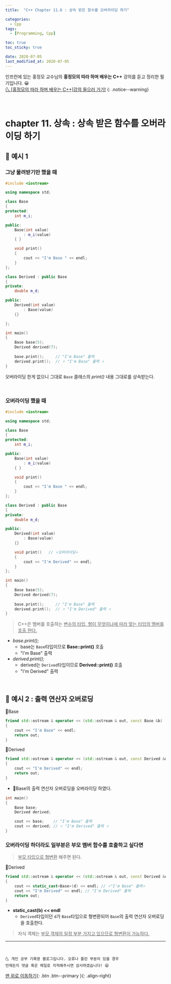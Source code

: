 ```yaml
---
title:  "C++ Chapter 11.6 : 상속 받은 함수를 오버라이딩 하기" 

categories:
  - Cpp
tags:
  - [Programming, Cpp]

toc: true
toc_sticky: true

date: 2020-07-05
last_modified_at: 2020-07-05
---
```


인프런에 있는 홍정모 교수님의 **홍정모의 따라 하며 배우는 C++** 강의를 듣고 정리한 필기입니다. 😀    
[🌜 [홍정모의 따라 하며 배우는 C++]강의 들으러 가기!](https://www.inflearn.com/course/following-c-plus)
{: .notice--warning}

<br>

# chapter 11. 상속 : 상속 받은 함수를 오버라이딩 하기

## 🔔 예시 1

### 그냥 물려받기만 했을 때

```cpp
#include <iostream>

using namespace std;

class Base
{
protected:
	int m_i;

public:
	Base(int value) 
		: m_i(value)
	{ }

	void print()
	{
		cout << "I'm Base " << endl;
	}
};

class Derived : public Base
{
private:
	double m_d;

public:
	Derived(int value)
		: Base(value)
	{}

};

int main()
{
	Base base(5);
    Derived derived(7);  
	
    base.print();     // "I'm Base" 출력
	derived.print();  // ⭐ "I'm Base" 출력 ⭐
}
```


오버라이딩 한게 없으니 그대로 `Base` 클래스의 *print()* 내용 그대로를 상속받는다.

<br>

### 오버라이딩 했을 때

```cpp
#include <iostream>

using namespace std;

class Base
{
protected:
	int m_i;

public:
	Base(int value) 
		: m_i(value)
	{ }

	void print()
	{
		cout << "I'm Base " << endl;
	}
};

class Derived : public Base
{
private:
	double m_d;

public:
	Derived(int value)
		: Base(value)
	{}

    void print()   // ⭐오버라이딩⭐
	{
		cout << "I'm Derived" << endl;
	}
};

int main()
{
	Base base(5);
    Derived derived(7);  
	
    base.print();     // "I'm Base" 출력
	derived.print();  // ⭐ "I'm Derived" 출력 ⭐
}
```

> C++은 멤버를 호출하는 <u>변수의 타입, 형이 무엇이냐에 따라 맞는 타입의 멤버를 호출 한다.</u>

- *base.print();*
  - base는 `Base`타입이므로 **Base::print()** 호출
  - "I'm Base" 출력
- *derived.print();*
  - derived는 `Derived`타입이므로 **Derived::print()** 호출
  - "I'm Derived" 출력


<br>

## 🔔 예시 2 : 출력 연산자 오버로딩

📜Base

```cpp
friend std::ostream & operator << (std::ostream & out, const Base &b)
{
    cout << "I'm Base" << endl;
    return out;
}
```

📜Derived 

```cpp
friend std::ostream & operator << (std::ostream & out, const Derived &d)
{
    cout << "I'm Derived" << endl;
    return out;
}
```

- 📜Base의 출력 연산자 오버로딩을 오버라이딩 하였다.


```cpp
int main()
{
    Base base;
    Derived derived;

    cout << base;    // "I'm Base" 출력
    cout << derived; // ⭐ "I'm Derived" 출력 ⭐
}
```


### 오버라이딩 하더라도 일부분은 부모 멤버 함수를 호출하고 싶다면

> <u>부모 타입으로 형변환</u> 해주면 된다.

📜Derived 

```cpp
friend std::ostream & operator << (std::ostream & out, const Derived &d)
{
    cout << static_cast<Base>(d) << endl; // ⭐"I'm Base" 출력⭐
    cout << "I'm Derived" << endl; // "I'm Derived" 출력
    return out;
}
```

- **static_cast<Base>(b) << endl**
  - `Derived`타입이던 `d`가 `Base`타입으로 형변환되어 `Base`의 출력 연산자 오버로딩을 호출한다.

> 자식 객체는 <u>부모 객체의 일정 부분 가지고 있으므로 형변환이 가능하다.</u>

***
<br>

    🌜 개인 공부 기록용 블로그입니다. 오류나 틀린 부분이 있을 경우 
    언제든지 댓글 혹은 메일로 지적해주시면 감사하겠습니다! 😄

[맨 위로 이동하기](#){: .btn .btn--primary }{: .align-right}
<br>
